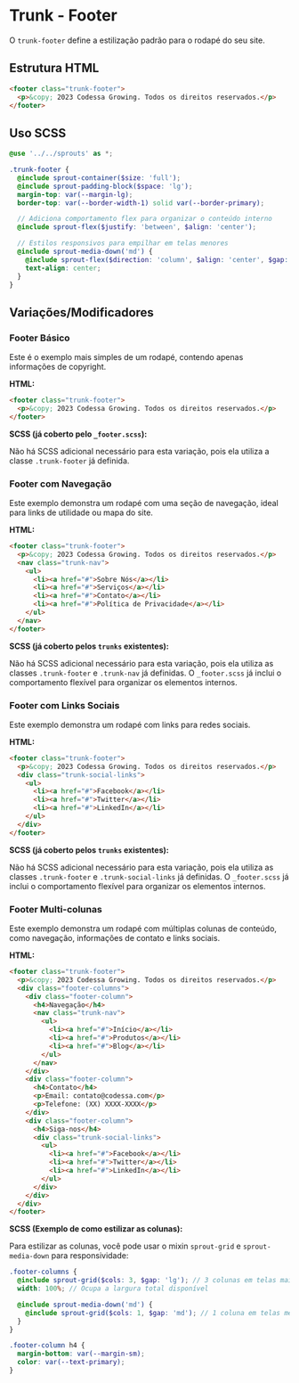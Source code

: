 # Trunk - Footer

O `trunk-footer` define a estilização padrão para o rodapé do seu site.

## Estrutura HTML

```html
<footer class="trunk-footer">
  <p>&copy; 2023 Codessa Growing. Todos os direitos reservados.</p>
</footer>
```

## Uso SCSS

```scss
@use '../../sprouts' as *;

.trunk-footer {
  @include sprout-container($size: 'full');
  @include sprout-padding-block($space: 'lg');
  margin-top: var(--margin-lg);
  border-top: var(--border-width-1) solid var(--border-primary);

  // Adiciona comportamento flex para organizar o conteúdo interno
  @include sprout-flex($justify: 'between', $align: 'center');

  // Estilos responsivos para empilhar em telas menores
  @include sprout-media-down('md') {
    @include sprout-flex($direction: 'column', $align: 'center', $gap: 'md');
    text-align: center;
  }
}
```

## Variações/Modificadores

### Footer Básico

Este é o exemplo mais simples de um rodapé, contendo apenas informações de copyright.

**HTML:**

```html
<footer class="trunk-footer">
  <p>&copy; 2023 Codessa Growing. Todos os direitos reservados.</p>
</footer>
```

**SCSS (já coberto pelo `_footer.scss`):**

Não há SCSS adicional necessário para esta variação, pois ela utiliza a classe `.trunk-footer` já definida.

### Footer com Navegação

Este exemplo demonstra um rodapé com uma seção de navegação, ideal para links de utilidade ou mapa do site.

**HTML:**

```html
<footer class="trunk-footer">
  <p>&copy; 2023 Codessa Growing. Todos os direitos reservados.</p>
  <nav class="trunk-nav">
    <ul>
      <li><a href="#">Sobre Nós</a></li>
      <li><a href="#">Serviços</a></li>
      <li><a href="#">Contato</a></li>
      <li><a href="#">Política de Privacidade</a></li>
    </ul>
  </nav>
</footer>
```

**SCSS (já coberto pelos `trunks` existentes):**

Não há SCSS adicional necessário para esta variação, pois ela utiliza as classes `.trunk-footer` e `.trunk-nav` já definidas. O `_footer.scss` já inclui o comportamento flexível para organizar os elementos internos.

### Footer com Links Sociais

Este exemplo demonstra um rodapé com links para redes sociais.

**HTML:**

```html
<footer class="trunk-footer">
  <p>&copy; 2023 Codessa Growing. Todos os direitos reservados.</p>
  <div class="trunk-social-links">
    <ul>
      <li><a href="#">Facebook</a></li>
      <li><a href="#">Twitter</a></li>
      <li><a href="#">LinkedIn</a></li>
    </ul>
  </div>
</footer>
```

**SCSS (já coberto pelos `trunks` existentes):**

Não há SCSS adicional necessário para esta variação, pois ela utiliza as classes `.trunk-footer` e `.trunk-social-links` já definidas. O `_footer.scss` já inclui o comportamento flexível para organizar os elementos internos.

### Footer Multi-colunas

Este exemplo demonstra um rodapé com múltiplas colunas de conteúdo, como navegação, informações de contato e links sociais.

**HTML:**

```html
<footer class="trunk-footer">
  <p>&copy; 2023 Codessa Growing. Todos os direitos reservados.</p>
  <div class="footer-columns">
    <div class="footer-column">
      <h4>Navegação</h4>
      <nav class="trunk-nav">
        <ul>
          <li><a href="#">Início</a></li>
          <li><a href="#">Produtos</a></li>
          <li><a href="#">Blog</a></li>
        </ul>
      </nav>
    </div>
    <div class="footer-column">
      <h4>Contato</h4>
      <p>Email: contato@codessa.com</p>
      <p>Telefone: (XX) XXXX-XXXX</p>
    </div>
    <div class="footer-column">
      <h4>Siga-nos</h4>
      <div class="trunk-social-links">
        <ul>
          <li><a href="#">Facebook</a></li>
          <li><a href="#">Twitter</a></li>
          <li><a href="#">LinkedIn</a></li>
        </ul>
      </div>
    </div>
  </div>
</footer>
```

**SCSS (Exemplo de como estilizar as colunas):**

Para estilizar as colunas, você pode usar o mixin `sprout-grid` e `sprout-media-down` para responsividade:

```scss
.footer-columns {
  @include sprout-grid($cols: 3, $gap: 'lg'); // 3 colunas em telas maiores
  width: 100%; // Ocupa a largura total disponível

  @include sprout-media-down('md') {
    @include sprout-grid($cols: 1, $gap: 'md'); // 1 coluna em telas menores
  }
}

.footer-column h4 {
  margin-bottom: var(--margin-sm);
  color: var(--text-primary);
}
```
